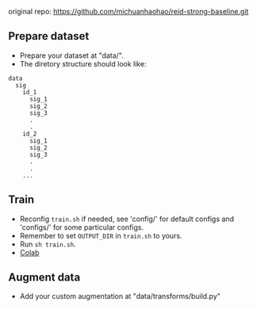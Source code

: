 original repo: https://github.com/michuanhaohao/reid-strong-baseline.git  

## Prepare dataset
* Prepare your dataset at "data/".
* The diretory structure should look like:  
```
data
  sig  
    id_1
      sig_1
      sig_2
      sig_3
      .
      .  
    id_2
      sig_1
      sig_2
      sig_3
      .
      .  
    ...
```
## Train
* Reconfig `train.sh` if needed, see 'config/' for default configs and 'configs/' for some particular configs.  
* Remember to set `OUTPUT_DIR` in `train.sh` to yours.
* Run `sh train.sh`.  
* [Colab](https://colab.research.google.com/drive/1AwA8HliKZfrgXovCHv1oqEYnDM7oQD0v#scrollTo=MTV_o6DEfxdp)

## Augment data
* Add your custom augmentation at "data/transforms/build.py"
